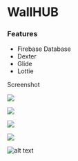 

# WallHUB


### Features

* Firebase Database
* Dexter
* Glide
* Lottie


Screenshot

![](https://i.resmim.net/P095q.png)

![](https://i.resmim.net/P0Gn7.png)

![](https://i.resmim.net/P0cNH.png)

![](https://i.resmim.net/P0FhR.png)

![alt text](https://i.resmim.net/P0FhR.png)

